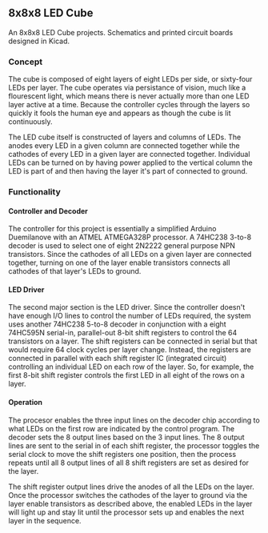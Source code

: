 ## 8x8x8 LED Cube
An 8x8x8 LED Cube projects. Schematics and printed circuit boards designed in Kicad.

### Concept
The cube is composed of eight layers of eight LEDs per side, or sixty-four LEDs per layer. The cube operates via persistance of vision, much like a flourescent light, which means there is never actually more than one LED layer active at a time. Because the controller cycles through the layers so quickly it fools the human eye and appears as though the cube is lit continuously.

The LED cube itself is constructed of layers and columns of LEDs. The anodes every LED in a given column are connected together while the cathodes of every LED in a given layer are connected together. Individual LEDs can be turned on by having power applied to the vertical column the LED is part of and then having the layer it's part of connected to ground.

### Functionality

#### Controller and Decoder
The controller for this project is essentially a simplified Arduino Duemilanove with an ATMEL ATMEGA328P processor. A 74HC238 3-to-8 decoder is used to select one of eight 2N2222 general purpose NPN transistors. Since the cathodes of all LEDs on a given layer are connected together, turning on one of the layer enable transistors connects all cathodes of that layer's LEDs to ground.

#### LED Driver
The second major section is the LED driver. Since the controller doesn't have enough I/O lines to control the number of LEDs required, the system uses another 74HC238 5-to-8 decoder in conjunction with a eight 74HC595N serial-in, parallel-out 8-bit shift registers to control the 64 transistors on a layer. The shift registers can be connected in serial but that would require 64 clock cycles per layer change. Instead, the registers are connected in parallel with each shift register IC (integrated circuit) controlling an individual LED on each row of the layer. So, for example, the first 8-bit shift register controls the first LED in all eight of the rows on a layer. 

#### Operation
The procesor enables the three input lines on the decoder chip according to what LEDs on the first row are indicated by the control program. The decoder sets the 8 output lines based on the 3 input lines. The 8 output lines are sent to the serial in of each shift register, the processor toggles the serial clock to move the shift registers one position, then the process repeats until all 8 output lines of all 8 shift registers are set as desired for the layer. 

The shift register output lines drive the anodes of all the LEDs on the layer. Once the processor switches the cathodes of the layer to ground via the layer enable transistors as described above, the enabled LEDs in the layer will light up and stay lit until the processor sets up and enables the next layer in the sequence. 
